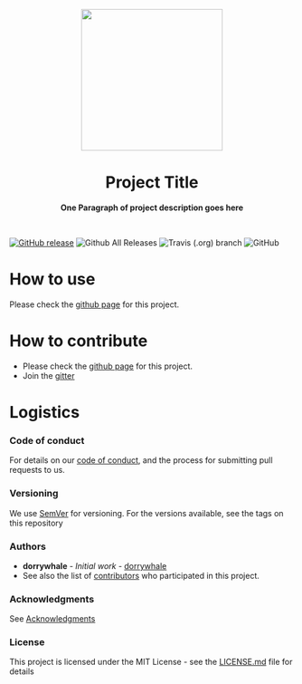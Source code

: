 <p align="center">
  <img width="250" src="LOGO">
</p>

<h1 align="center"> Project Title </h1>
<p align="center">
  <b >One Paragraph of project description goes here</b>
</p>
<br>

[![GitHub release](https://img.shields.io/github/release/hellstein/unix-socket-cs.svg)](https://github.com/hellstein/unix-socket-cs/releases)
![Github All Releases](https://img.shields.io/github/downloads/hellstein/unix-socket-cs/total.svg)
![Travis (.org) branch](https://img.shields.io/travis/hellstein/unix-socket-cs/BRANCH.svg)
![GitHub](https://img.shields.io/github/license/hellstein/unix-socket-cs.svg)

# How to use 
Please check the [github page](https://hellstein.github.io/unix-socket-cs) for this project.

# How to contribute
* Please check the [github page](https://hellstein.github.io/unix-socket-cs) for this project.
* Join the [gitter](https://gitter.im/hellstein/community)

# Logistics
### Code of conduct
For details on our [code of conduct](https://github.com/hellstein/unix-socket-cs/blob/master/.github/CODE_OF_CONDUCT.md), and the process for submitting pull requests to us.
### Versioning
We use [SemVer](http://semver.org/) for versioning. For the versions available, see the tags on this repository
### Authors
* **dorrywhale** - *Initial work* - [dorrywhale](https://github.com/dorrywhale)
* See also the list of [contributors](https://github.com/hellstein/unix-socket-cs/graphs/contributors) who participated in this project.
### Acknowledgments
See [Acknowledgments](https://github.com/hellstein/unix-socket-cs/blob/master/.github/ACKNOWLEDGMENTS.md)
### License
This project is licensed under the MIT License - see the [LICENSE.md](https://github.com/hellstein/unix-socket-cs/blob/master/LICENSE.md) file for details
